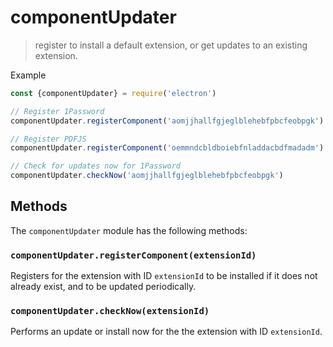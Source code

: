 # componentUpdater

> register to install a default extension, or get updates to an existing extension.

Example

```javascript
const {componentUpdater} = require('electron')

// Register 1Password
componentUpdater.registerComponent('aomjjhallfgjeglblehebfpbcfeobpgk')

// Register PDFJS
componentUpdater.registerComponent('oemmndcbldboiebfnladdacbdfmadadm')

// Check for updates now for 1Password
componentUpdater.checkNow('aomjjhallfgjeglblehebfpbcfeobpgk')
```


## Methods

The `componentUpdater` module has the following methods:

### `componentUpdater.registerComponent(extensionId)`

Registers for the extension with ID `extensionId` to be installed if it does not already exist, and to be updated periodically.

### `componentUpdater.checkNow(extensionId)`

Performs an update or install now for the the extension with ID `extensionId`.
